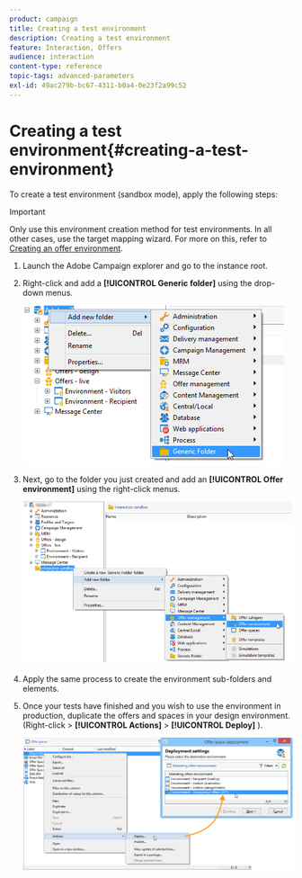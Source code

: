 ```yaml
---
product: campaign
title: Creating a test environment
description: Creating a test environment
feature: Interaction, Offers
audience: interaction
content-type: reference
topic-tags: advanced-parameters
exl-id: 49ac279b-bc67-4311-b0a4-0e23f2a99c52
---
```

# Creating a test environment{#creating-a-test-environment}



To create a test environment (sandbox mode), apply the following steps:

>[!IMPORTANT]
>
>Only use this environment creation method for test environments. In all other cases, use the target mapping wizard. For more on this, refer to [Creating an offer environment](../../interaction/using/live-design-environments.md#creating-an-offer-environment).

1. Launch the Adobe Campaign explorer and go to the instance root.
1. Right-click and add a **[!UICONTROL Generic folder]** using the drop-down menus.

   ![](assets/offer_env_creation_001.png)

1. Next, go to the folder you just created and add an **[!UICONTROL Offer environment]** using the right-click menus.

   ![](assets/offer_env_creation_001bis.png)

1. Apply the same process to create the environment sub-folders and elements. 
1. Once your tests have finished and you wish to use the environment in production, duplicate the offers and spaces in your design environment. (Right-click > **[!UICONTROL Actions]** > **[!UICONTROL Deploy]** ).

   ![](assets/migration_interaction_5.png)
